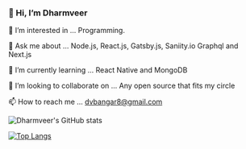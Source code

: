 ###  👋 Hi, I’m Dharmveer

👀 I’m interested in ... Programming.

💬 Ask me about ... Node.js, React.js, Gatsby.js, Saniity.io Graphql and Next.js

🌱 I’m currently learning ... React Native and MongoDB

💞️ I’m looking to collaborate on ... Any open source that fits my circle

📫 How to reach me ... dvbangar8@gmail.com



![Dharmveer's GitHub stats](https://github-readme-stats.vercel.app/api?username=dharmveer97)

[![Top Langs](https://github-readme-stats.vercel.app/api/top-langs/?username=dharmveer97&layout=compact)]()

